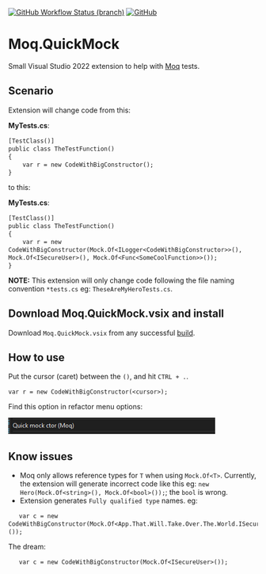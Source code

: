 [![GitHub Workflow Status (branch)](https://img.shields.io/github/workflow/status/rpbeukes/Moq.QuickMock/CI/main)](https://github.com/rpbeukes/Moq.QuickMock/actions/workflows/CI_main.yml?query=branch%3Amain+) [![GitHub](https://img.shields.io/github/license/rpbeukes/Moq.QuickMock)](https://github.com/rpbeukes/Moq.QuickMock/blob/main/LICENSE)

# Moq.QuickMock
Small Visual Studio 2022 extension to help with [Moq](https://github.com/moq/moq) tests.

## Scenario

Extension will change code from this:

**MyTests.cs**:
```
[TestClass()]
public class TheTestFunction()
{
    var r = new CodeWithBigConstructor();
}
```

to this:

**MyTests.cs**:
```
[TestClass()]
public class TheTestFunction()
{
    var r = new CodeWithBigConstructor(Mock.Of<ILogger<CodeWithBigConstructor>>(), Mock.Of<ISecureUser>(), Mock.Of<Func<SomeCoolFunction>>());
}
```

**NOTE:** This extension will only change code following the file naming convention `*tests.cs` eg: `TheseAreMyHeroTests.cs`.

## Download Moq.QuickMock.vsix and install
Download `Moq.QuickMock.vsix` from any successful [build](https://github.com/rpbeukes/Moq.QuickMock/actions/workflows/CI_main.yml?query=branch%3Amain+is%3Asuccess).

## How to use
Put the cursor (caret) between the `()`, and hit `CTRL + .`.

```
var r = new CodeWithBigConstructor(<cursor>);
```

Find this option in refactor menu options:

![RefactorMenuOption](Doco/RefactorMenuDisplay.png)

## Know issues
-  Moq only allows reference types for `T` when using `Mock.Of<T>`.
  Currently, the extension will generate incorrect code like this eg: `new Hero(Mock.Of<string>(), Mock.Of<bool>());`; the `bool` is wrong.
- Extension generates `Fully qualified type` names.
  eg:
```
   var c = new CodeWithBigConstructor(Mock.Of<App.That.Will.Take.Over.The.World.ISecureUser>());
```
The dream:
```
   var c = new CodeWithBigConstructor(Mock.Of<ISecureUser>());
```